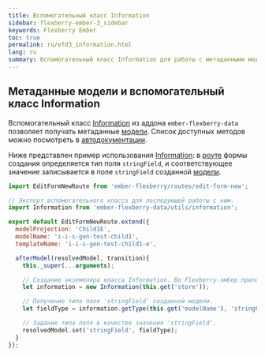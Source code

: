 ```yaml
---
title: Вспомогательный класс Information
sidebar: flexberry-ember-3_sidebar
keywords: Flexberry Ember
toc: true
permalink: ru/efd3_information.html
lang: ru
summary: Вспомогательный класс Information для работы с метаданными модели.
---
```


## Метаданные модели и вспомогательный класс Information
Вспомогательный класс [Information](https://github.com/Flexberry/ember-flexberry-data/blob/develop/addon/utils/information.js) из аддона `ember-flexberry-data` позволяет получать метаданные [модели](efd3_model.html). Список доступных методов можно посмотреть в [автодокументации](http://flexberry.github.io/ember-flexberry-data/autodoc/develop/classes/Utils.Information.html#index).

Ниже представлен пример использования [Information](https://github.com/Flexberry/ember-flexberry-data/blob/develop/addon/utils/information.js): в [роуте](efd3_route.html) формы создания определяется тип поля `stringField`, и соответствующее значение записывается в поле `stringField` созданной [модели](efd3_model.html).

```js
import EditFormNewRoute from 'ember-flexberry/routes/edit-form-new';

// Экспорт вспомогательного класса для последующей работы с ним.
import Information from 'ember-flexberry-data/utils/information';

export default EditFormNewRoute.extend({
  modelProjection: 'Child1E',
  modelName: 'i-i-s-gen-test-child1',
  templateName: 'i-i-s-gen-test-child1-e',

  afterModel(resolvedModel, transition){
    this._super(...arguments);

    // Создание экземпляра класса Information. Во Flexberry-эмбер приложениях в роутах и контроллерах инжектится сервис store и явным образом его получать не требуется.
    let information = new Information(this.get('store'));

    // Получение типа поля 'stringField' созданной модели.
    let fieldType = information.getType(this.get('modelName'), 'stringField');

    // Задание типа поля в качестве значения 'stringField'.
    resolvedModel.set('stringField', fieldType);
  }
});
```